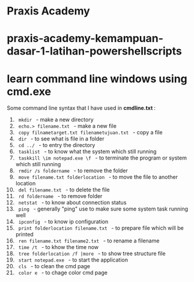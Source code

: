 # Praxis Academy 
# praxis-academy-kemampuan-dasar-1-latihan-powershellscripts



# learn command line windows using cmd.exe

Some command line syntax that I have used in <b> cmdline.txt </b> :

1. <code> mkdir </code> - make a new directory
2. <code> echo.> filename.txt </code> - make a new file
3. <code> copy filnametarget.txt filenametujuan.txt </code> - copy a file
4. <code> dir </code> - to see what is file in a folder
5. <code> cd ../ </code> - to entry the directory
6. <code> tasklist </code> - to know what the system which still running
7. <code> taskkill \im notepad.exe \f </code> - to terminate the program or system which still running
8. <code> rmdir /s foldername </code> - to remove the folder
9. <code> move filename.txt folderlocation </code> - to move the file to another location
10. <code> del filename.txt </code> - to delete the file
11. <code> rd foldername </code> - to remove folder
12. <code> netstat </code> - to know about connection status
13. <code> ping </code> - generally "ping" use to make sure some system task running well
14. <code> ipconfig </code> - to know ip configuration
15. <code> print folderlocation filename.txt </code> - to prepare file which will be printed
16. <code> ren filename.txt filename2.txt </code> - to rename a filename
17. <code> time /t </code> - to khow the time now
18. <code> tree folderlocation /f |more </code> - to show tree structure file
19. <code> start notepad.exe </code> - to start the application
20. <code> cls </code> - to clean the cmd page
21. <code> color e </code> - to chage color cmd page
